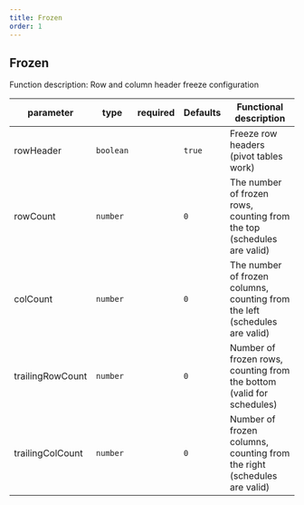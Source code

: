 ```yaml
---
title: Frozen
order: 1
---
```


## Frozen

Function description: Row and column header freeze configuration

| parameter        | type      | required | Defaults | Functional description                                                     |
| ---------------- | --------- | -------- | -------- | -------------------------------------------------------------------------- |
| rowHeader        | `boolean` |          | `true`   | Freeze row headers (pivot tables work)                                     |
| rowCount         | `number`  |          | `0`      | The number of frozen rows, counting from the top (schedules are valid)     |
| colCount         | `number`  |          | `0`      | The number of frozen columns, counting from the left (schedules are valid) |
| trailingRowCount | `number`  |          | `0`      | Number of frozen rows, counting from the bottom (valid for schedules)      |
| trailingColCount | `number`  |          | `0`      | Number of frozen columns, counting from the right (schedules are valid)    |
